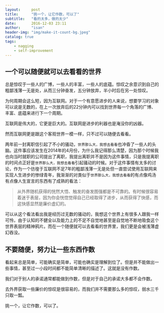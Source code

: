 ```yaml
---
layout:     post
title:      "挑一个，让它作数，可以了"
subtitle:   "看的太多，做的太少"
date:       2016-12-03 23:11
author:     "isan"
header-img: "img/make-it-count-bg.jpeg"
catalog: true
tags:
    - nagging
    - self-improvement
---
```


## 一个可以随便就可以去看看的世界

总是惊叹于一些人的广博，一些人的丰富，一些人的底蕴。惊叹之余意识到自己的粗鄙浅薄一无是处，从而三分钟奋发，五分钟放弃，半小时后在另一处惊叹。

为何周期会这么短，因为互联网。对于一个有意愿进步的人来说，想要学习的对象可以说是无数的，在上一次放弃后的22分钟内可以找到世界每一个角落的广博、丰富、底蕴来进行下一个周期。

互联网是伟大的，它更是巨大的。互联网是进步的利器也是淹没你的凶器。

然而互联网更是跟这个客观世界一模一样，只不过可以随便去看看。

两年前一封离职信引起了不小的骚动，`世界那么大，我想去看看`也冲昏了一些人的头脑。这件事应该发生在2014年的4月份，为什么我记得那么清楚，因为那个时候我也向当时就职的公司提出了离职，我提出离职并不是因为这件事情，只是我提离职的时间点正好是`世界那么大，我想去看看`引起骚动的时候。对于这件事情有太多的讨论，作为一个彷徨于互联网不足7年的粗鄙浅薄一无是处但一直尝试使用互联网来实现人生进步的惨绿青年，我渐渐的对类似于`世界那么大，我想去看看`的有点像鸡汤有点像人生宣言的东西有了成熟的看法：
>从外界随机获得的恍然大悟、触发的奋发图强都是不可靠的。有时候很容易着迷于表层，因为你会恍惚觉得自己已经取得了进步，从而获得了快感，而这快感显然是廉价虚幻的。

可以从这个看法看出我是经历过无数的骚动的，我想这个世界上有很多人跟我一样可怜，由于认知的不健全以及能力上的不足不自觉地甚至是自觉地不断地吸食这个世界表层的精神鸦片。而在一个随便就可以去看看的世界里，我们更是会被浅薄虚幻吞没。


## 不要随便，努力让一些东西作数

看起来总是简单，可能确实是简单，可能也确实是理解到位了。但是并不能做出一些事情，甚至过一小段时间都不能简单清晰的描述了。这就是没有作数。

我们对于别人的承诺通常都能做到作数，但是对于自己的承诺大多都不会作数。

去外界获取一些廉价的惊叹是很容易的，而我们并不需要那么多的惊叹，弱水三千只取一瓢。

挑一个，让它作数，可以了。









